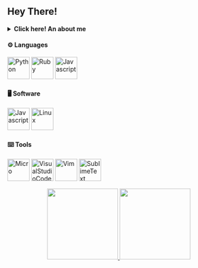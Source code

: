 <h2> Hey There! <b></b></h2>
<details>
 <summary><strong>Click here! An about me</strong></summary>
    <ul>
        <li> 👋 Hello My name is Aldyansyah Cahyo Putranto</br>
        <li> ⚡ I’m currently learning Python & Web Development. </br>
        <li> 🚆 Fun fact Me: im LostSaga Player && i like some Mixing Audio </br>
        <!--<li> 📱 Coding from phone Termux, my laptop got crash because LostSaga -_-</li>-->
    </ul>
</details>

#### ⚙️ Languages
<a href="https://python.org" target="_blank"> <img src="https://cdn.jsdelivr.net/gh/devicons/devicon/icons/python/python-original-wordmark.svg" alt="Python" width="50" height="50"/></a>
<a href="https://www.ruby-lang.org/id/" target="_blank"> <img src="https://upload.wikimedia.org/wikipedia/commons/thumb/7/73/Ruby_logo.svg/242px-Ruby_logo.svg.png" alt="Ruby" width="50" height="50"/></a>
<a href="https://developer.mozilla.org/en-US/docs/Web/JavaScript" target="_blank"> <img src="https://cdn.jsdelivr.net/gh/devicons/devicon/icons/javascript/javascript-original.svg" alt="Javascript" width="50" height="50"/></a>
#### 🖥️ Software
<a href="https://termux.com/" target="_blank"> <img src="https://avatars.githubusercontent.com/u/8104776?s=200&v=4" alt="Javascript" width="50" height="50"/></a>
<a href="https://www.linux.org/" target="_blank"> <img src="https://cdn.jsdelivr.net/gh/devicons/devicon/icons/linux/linux-original.svg" alt="Linux" width="50" height="50"/> </a>
#### ⌨️ Tools
<a href="https://micro-editor.github.io/" target="_blank"> <img src="https://micro-editor.github.io/micro_files/micro-logo-mark.svg" alt="Micro" width="50" height="50"/></a>
<a href="https://code.visualstudio.com/" target="_blank"> <img src="https://code.visualstudio.com/assets/images/code-stable.png" alt="VisualStudioCode" width="50" height="50"/></a>
<a href="https://www.vim.org/" target="_blank"> <img src="https://upload.wikimedia.org/wikipedia/commons/thumb/9/9f/Vimlogo.svg/64px-Vimlogo.svg.png" alt="Vim" width="50" height="50"/></a>
<a href="https://www.sublimetext.com/" target="_blank"> <img src="https://www.sublimehq.com/images/sublime_text.png" alt="SublimeText" width="50" height="50"/></a>

<a href="https://github.com/aldyansyahcp">
  <center>
     <img height="160em" src="https://github-readme-stats.vercel.app/api?username=aldyansyahcp&hide=contribs,prs&show_icons=true&locale=en&layout=compact&theme=merko" />
     <img height="160em" src="https://github-readme-stats.vercel.app/api/top-langs/?username=aldyansyahcp&true&locale=en&layout=compact&theme=merko" />
  </a>
</center>
